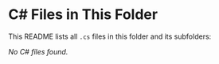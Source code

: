 # C# Files in This Folder

This README lists all `.cs` files in this folder and its subfolders:

_No C# files found._
